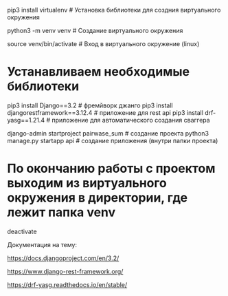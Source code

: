 

pip3 install virtualenv # Установка библиотеки для создния виртуального окружения

python3 -m venv venv # Создание виртуального окружения

source venv/bin/activate # Вход в виртуального окружение (linux)

# Устанавливаем необходимые библиотеки 
pip3 install Django==3.2 # фремйворк джанго
pip3 install djangorestframework==3.12.4 # приложение для rest api
pip3 install drf-yasg==1.21.4 # приложение для автоматического создания сваггера

django-admin startproject pairwase_sum # создание проекта
python3 manage.py startapp api # создание приложения (внутри папки проекта)

# По окончанию работы с проектом выходим из виртуального окружения в директории, где лежит папка venv

deactivate

Документация на тему:

https://docs.djangoproject.com/en/3.2/

https://www.django-rest-framework.org/

https://drf-yasg.readthedocs.io/en/stable/